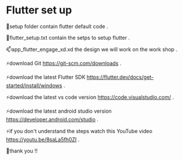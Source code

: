 # Flutter set up  

🔭setup folder contain flutter default code .  

🌱flutter_setup.txt contain the setps to setup flutter .  

📫app_flutter_engage_xd.xd the design we will work on the work shop .  

⚡download Git https://git-scm.com/downloads .  

⚡download the latest Flutter SDK https://flutter.dev/docs/get-started/install/windows .  

⚡download the latest vs code version https://code.visualstudio.com/ .  

⚡download the latest android studio version https://developer.android.com/studio .  

⚡if you don't understand the steps watch this YouTube video https://youtu.be/8saLa5fh0ZI .  

🙏thank you !!
